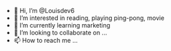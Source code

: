 - 👋 Hi, I’m @Louisdev6
- 👀 I’m interested in reading, playing ping-pong, movie
- 🌱 I’m currently learning marketing
- 💞️ I’m looking to collaborate on ...
- 📫 How to reach me ...

<!---
Louisdev6/Louisdev6 is a ✨ special ✨ repository because its `README.md` (this file) appears on your GitHub profile.
You can click the Preview link to take a look at your changes.
--->
